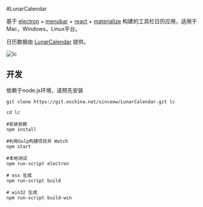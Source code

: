 #LunarCalendar

基于 [electron](https://github.com/atom/electron) + [menubar](https://github.com/maxogden/menubar) + [react](https://github.com/facebook/react) + [materialize](https://github.com/Dogfalo/materialize) 
构建的工具栏日历应用，适用于Mac，Windows，Linux平台。


日历数据由 [LunarCalendar](https://github.com/zzyss86/LunarCalendar) 提供。


![lc](http://i1.tietuku.com/6cc696c379811560.gif)

## 开发

依赖于node.js环境，请预先安装

```
git clone https://git.oschina.net/sinceow/LunarCalendar.git lc

cd lc

#安装依赖
npm install

#利用Gulp构建项目并 Watch
npm start

#本地测试
npm run-script electron

# osx 生成
npm run-script build

# win32 生成
npm run-script build-win
```